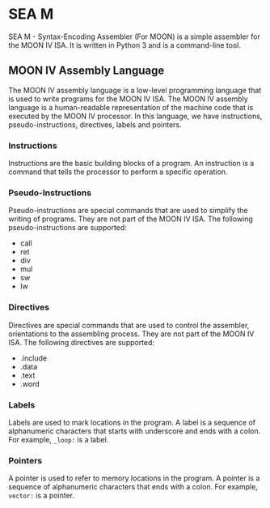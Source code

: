 # SEA M

SEA M - Syntax-Encoding Assembler (For MOON) is a simple assembler for the MOON IV ISA. It is written in Python 3 and is a command-line tool.

## MOON IV Assembly Language

The MOON IV assembly language is a low-level programming language that is used to write programs for the MOON IV ISA. The MOON IV assembly language is a human-readable representation of the machine code that is executed by the MOON IV processor. In this language, we have instructions, pseudo-instructions, directives, labels and pointers.

### Instructions

Instructions are the basic building blocks of a program. An instruction is a command that tells the processor to perform a specific operation.

### Pseudo-Instructions

Pseudo-instructions are special commands that are used to simplify the writing of programs. They are not part of the MOON IV ISA. The following pseudo-instructions are supported:

- call
- ret
- div
- mul
- sw
- lw

### Directives

Directives are special commands that are used to control the assembler, orientations to the assembling process. They are not part of the MOON IV ISA. The following directives are supported:

- .include
- .data
- .text
- .word

### Labels

Labels are used to mark locations in the program. A label is a sequence of alphanumeric characters that starts with underscore and ends with a colon. For example, `_loop:` is a label.

### Pointers

A pointer is used to refer to memory locations in the program. A pointer is a sequence of alphanumeric characters that ends with a colon. For example, `vector:` is a pointer.
